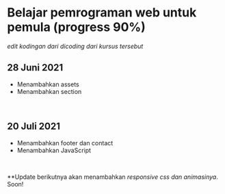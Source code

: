 
# Belajar pemrograman web untuk pemula (progress 90%)  
*edit kodingan dari dicoding dari kursus tersebut*

## 28 Juni 2021
- Menambahkan assets
- Menambahkan section
<br>

## 20 Juli 2021  
- Menambahkan footer dan contact
- Menambahkan JavaScript  
<br>

**Update berikutnya akan menambahkan *responsive css dan animasinya*. Soon!
